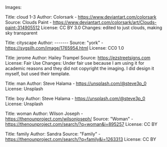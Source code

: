 Images:

Title: cloud 1-3
	Author: Colorsark - https://www.deviantart.com/colorsark
	Source: Clouds Paint - https://www.deviantart.com/colorsark/art/Clouds-paint-314905512
	License: CC BY 3.0
	Changes: edited to just clouds, making sky transparent

Title: cityscape
	Author: -------
	Source: "york" - https://svgsilh.com/image/1765954.html
	License: CC0 1.0

Title: jerome
	Author: Hailey Trampel
	Source: https://ezstreetsigns.com
	License: Fair Use
	Changes: Under fair use because I am using it for academic reasons and they did not copyright the imaging. I did design it myself, but used their template.


Title: man
	Author: Steve Halama - https://unsplash.com/@steve3p_0
	License: Unsplash


Title: boy
	Author: Steve Halama - https://unsplash.com/@steve3p_0
	License: Unsplash 

Title: woman
	Author: Wilson Joseph - https://thenounproject.com/wilsonjoseph/
	Source: "Woman" - https://thenounproject.com/search/?q=woman&i=895257
	License: CC BY

Title: family
	Author: Sandra
	Source: "Family" - https://thenounproject.com/search/?q=family&i=1263313
	License: CC BY

